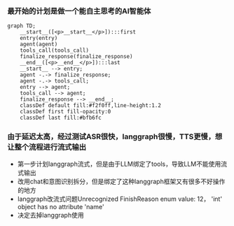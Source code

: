 ### 最开始的计划是做一个能自主思考的AI智能体
``` mermaid
graph TD;
    __start__([<p>__start__</p>]):::first
    entry(entry)
    agent(agent)
    tools_call(tools_call)
    finalize_response(finalize_response)
    __end__([<p>__end__</p>]):::last
    __start__ --> entry;
    agent -.-> finalize_response;
    agent -.-> tools_call;
    entry --> agent;
    tools_call --> agent;
    finalize_response --> __end__;
    classDef default fill:#f2f0ff,line-height:1.2
    classDef first fill-opacity:0
    classDef last fill:#bfb6fc
```

### 由于延迟太高，经过测试ASR很快，langgraph很慢，TTS更慢，想让整个流程进行流式输出
- 第一步计划langgraph流式，但是由于LLM绑定了tools，导致LLM不能使用流式输出
- 改用chat和意图识别拆分，但是绑定了这种langgraph框架又有很多不好操作的地方
- langgraph改流式问题Unrecognized FinishReason enum value: 12， 'int' object has no attribute 'name'
- 决定去掉langgraph使用

